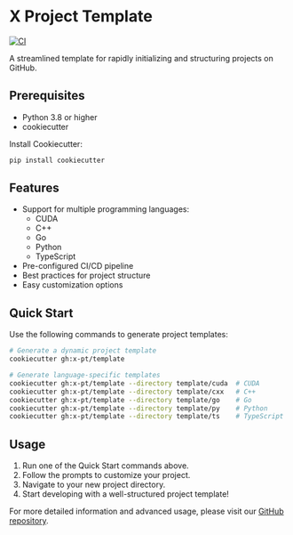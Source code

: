 # X Project Template

[![CI](https://github.com/x-pt/x-pt.github.io/actions/workflows/pages.yml/badge.svg)](https://github.com/x-pt/x-pt.github.io/actions)

A streamlined template for rapidly initializing and structuring projects on GitHub.

## Prerequisites

- Python 3.8 or higher
- cookiecutter

Install Cookiecutter:

```bash
pip install cookiecutter
```

## Features

- Support for multiple programming languages:
    - CUDA
    - C++
    - Go
    - Python
    - TypeScript
- Pre-configured CI/CD pipeline
- Best practices for project structure
- Easy customization options

## Quick Start

Use the following commands to generate project templates:

```bash
# Generate a dynamic project template
cookiecutter gh:x-pt/template

# Generate language-specific templates
cookiecutter gh:x-pt/template --directory template/cuda  # CUDA
cookiecutter gh:x-pt/template --directory template/cxx   # C++
cookiecutter gh:x-pt/template --directory template/go    # Go
cookiecutter gh:x-pt/template --directory template/py    # Python
cookiecutter gh:x-pt/template --directory template/ts    # TypeScript
```

## Usage

1. Run one of the Quick Start commands above.
2. Follow the prompts to customize your project.
3. Navigate to your new project directory.
4. Start developing with a well-structured project template!

For more detailed information and advanced usage, please visit our [GitHub repository](https://github.com/x-pt).
